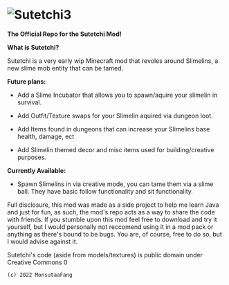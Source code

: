 # ![Sutetchi3](https://user-images.githubusercontent.com/117858041/205717785-18a6f5dd-f3e0-479f-9179-beafcd9d492d.png)


**The Official Repo for the Sutetchi Mod!**

**What is Sutetchi?**

Sutetchi is a very early wip Minecraft mod that revoles around Slimelins, a new slime mob entity that can be tamed.

**Future plans:**

* Add a Slime Incubator that allows you to spawn/aquire your slimelin in survival.

* Add Outfit/Texture swaps for your Slimelin aquired via dungeon loot.

* Add Items found in dungeons that can increase your Slimelins base health, damage, ect

* Add Slimelin themed decor and misc items used for building/creative purposes.

**Currently Available:**

* Spawn Slimelins in via creative mode, you can tame them via a slime ball. They have basic follow functionality and sit functionality.

Full disclosure, this mod was made as a side project to help me learn Java and just for fun, as such, the mod's repo acts as a way to share the code with friends. If you stumble upon this mod feel free to download and try it yourself, but I would personally not reccomend using it in a mod pack or anything as there's
bound to be bugs. You are, of course, free to do so, but I would advise against it.

Sutetchi's code (aside from models/textures) is public domain under Creative Commons 0

    (c) 2022 MonsutaaFang
